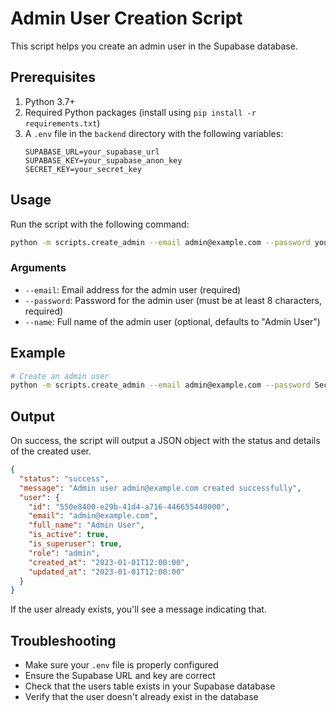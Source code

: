# Admin User Creation Script

This script helps you create an admin user in the Supabase database.

## Prerequisites

1. Python 3.7+
2. Required Python packages (install using `pip install -r requirements.txt`)
3. A `.env` file in the `backend` directory with the following variables:
   ```
   SUPABASE_URL=your_supabase_url
   SUPABASE_KEY=your_supabase_anon_key
   SECRET_KEY=your_secret_key
   ```

## Usage

Run the script with the following command:

```bash
python -m scripts.create_admin --email admin@example.com --password yourpassword --name "Admin User"
```

### Arguments

- `--email`: Email address for the admin user (required)
- `--password`: Password for the admin user (must be at least 8 characters, required)
- `--name`: Full name of the admin user (optional, defaults to "Admin User")

## Example

```bash
# Create an admin user
python -m scripts.create_admin --email admin@example.com --password SecurePass123! --name "Admin User"
```

## Output

On success, the script will output a JSON object with the status and details of the created user.

```json
{
  "status": "success",
  "message": "Admin user admin@example.com created successfully",
  "user": {
    "id": "550e8400-e29b-41d4-a716-446655440000",
    "email": "admin@example.com",
    "full_name": "Admin User",
    "is_active": true,
    "is_superuser": true,
    "role": "admin",
    "created_at": "2023-01-01T12:00:00",
    "updated_at": "2023-01-01T12:00:00"
  }
}
```

If the user already exists, you'll see a message indicating that.

## Troubleshooting

- Make sure your `.env` file is properly configured
- Ensure the Supabase URL and key are correct
- Check that the users table exists in your Supabase database
- Verify that the user doesn't already exist in the database
